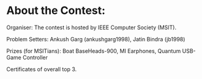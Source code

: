 
# About the Contest:

Organiser: The contest is hosted by IEEE Computer Society (MSIT).

Problem Setters: Ankush Garg (ankushgarg1998), Jatin Bindra (jb1998)

Prizes (for MSITians): Boat BaseHeads-900, MI Earphones, Quantum USB-Game Controller

Certificates of overall top 3.
